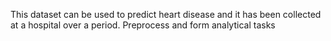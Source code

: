 This dataset can be used to predict heart disease and it has been collected at a hospital over a period.
Preprocess and form analytical tasks
